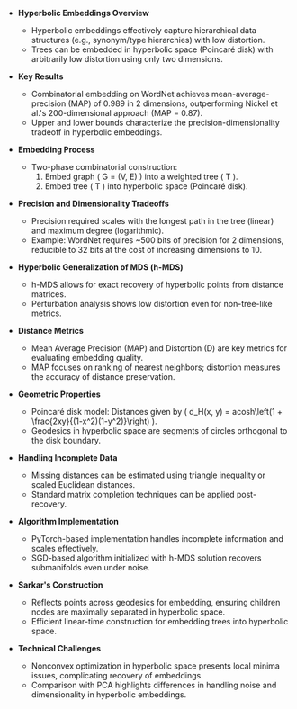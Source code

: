 - **Hyperbolic Embeddings Overview**
  - Hyperbolic embeddings effectively capture hierarchical data structures (e.g., synonym/type hierarchies) with low distortion.
  - Trees can be embedded in hyperbolic space (Poincaré disk) with arbitrarily low distortion using only two dimensions.

- **Key Results**
  - Combinatorial embedding on WordNet achieves mean-average-precision (MAP) of 0.989 in 2 dimensions, outperforming Nickel et al.'s 200-dimensional approach (MAP = 0.87).
  - Upper and lower bounds characterize the precision-dimensionality tradeoff in hyperbolic embeddings.

- **Embedding Process**
  - Two-phase combinatorial construction:
    1. Embed graph \( G = (V, E) \) into a weighted tree \( T \).
    2. Embed tree \( T \) into hyperbolic space (Poincaré disk).

- **Precision and Dimensionality Tradeoffs**
  - Precision required scales with the longest path in the tree (linear) and maximum degree (logarithmic).
  - Example: WordNet requires ~500 bits of precision for 2 dimensions, reducible to 32 bits at the cost of increasing dimensions to 10.

- **Hyperbolic Generalization of MDS (h-MDS)**
  - h-MDS allows for exact recovery of hyperbolic points from distance matrices.
  - Perturbation analysis shows low distortion even for non-tree-like metrics.

- **Distance Metrics**
  - Mean Average Precision (MAP) and Distortion (D) are key metrics for evaluating embedding quality.
  - MAP focuses on ranking of nearest neighbors; distortion measures the accuracy of distance preservation.

- **Geometric Properties**
  - Poincaré disk model: Distances given by \( d_H(x, y) = acosh\left(1 + \frac{2xy}{(1-x^2)(1-y^2)}\right) \).
  - Geodesics in hyperbolic space are segments of circles orthogonal to the disk boundary.

- **Handling Incomplete Data**
  - Missing distances can be estimated using triangle inequality or scaled Euclidean distances.
  - Standard matrix completion techniques can be applied post-recovery.

- **Algorithm Implementation**
  - PyTorch-based implementation handles incomplete information and scales effectively.
  - SGD-based algorithm initialized with h-MDS solution recovers submanifolds even under noise.

- **Sarkar's Construction**
  - Reflects points across geodesics for embedding, ensuring children nodes are maximally separated in hyperbolic space.
  - Efficient linear-time construction for embedding trees into hyperbolic space.

- **Technical Challenges**
  - Nonconvex optimization in hyperbolic space presents local minima issues, complicating recovery of embeddings.
  - Comparison with PCA highlights differences in handling noise and dimensionality in hyperbolic embeddings.